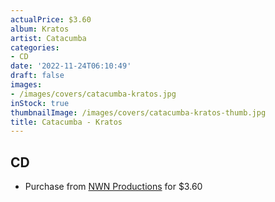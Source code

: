 ```yaml
---
actualPrice: $3.60
album: Kratos
artist: Catacumba
categories:
- CD
date: '2022-11-24T06:10:49'
draft: false
images:
- /images/covers/catacumba-kratos.jpg
inStock: true
thumbnailImage: /images/covers/catacumba-kratos-thumb.jpg
title: Catacumba - Kratos
---
```


## CD
* Purchase from [NWN Productions](http://shop.nwnprod.com/index.php?route=product/product&path=93&product_id=2255&sort=pd.name&order=ASC) for $3.60
